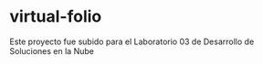 # virtual-folio
Este proyecto fue subido para el Laboratorio 03 de Desarrollo de Soluciones en la Nube
